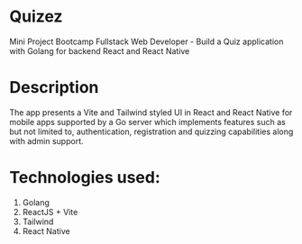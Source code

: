 # Quizez
Mini Project Bootcamp Fullstack Web Developer - Build a Quiz application with Golang for backend React and React Native

# Description
The app presents a Vite and Tailwind styled UI in React and React Native for mobile apps supported by a Go server which implements features such as but not limited to, authentication, registration and quizzing capabilities along with admin support.

# Technologies used:
1. Golang
2. ReactJS + Vite
3. Tailwind
4. React Native
